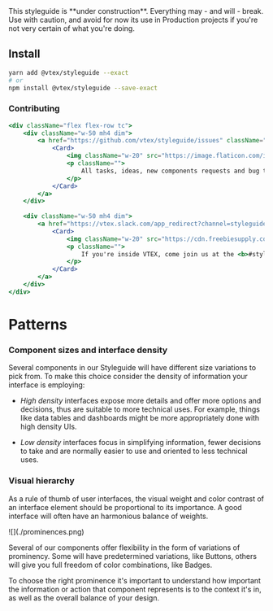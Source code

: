 <div class="pa5 br2 mb6 lh-copy bg-danger--faded c-on-danger--faded">
  This styleguide is **under construction**. Everything may - and will - break. Use with caution, and avoid for now its use in Production projects if you're not very certain of what you're doing.
</div>

## Install

```sh
yarn add @vtex/styleguide --exact
# or
npm install @vtex/styleguide --save-exact
```

### Contributing

```jsx noeditor
<div className="flex flex-row tc">
    <div className="w-50 mh4 dim">
        <a href="https://github.com/vtex/styleguide/issues" className="link c-on-base">
            <Card>
                <img className="w-20" src="https://image.flaticon.com/icons/svg/25/25231.svg"/>
                <p className="">
                    All tasks, ideas, new components requests and bug trackings are being done on Github. Feel free to bring your ideas there, or pick any issue to contribute on!
                </p>
            </Card>
        </a>
    </div>
    
    <div className="w-50 mh4 dim">
        <a href="https://vtex.slack.com/app_redirect?channel=styleguide-onda" className="link c-on-base">
            <Card>
                <img className="w-20" src="https://cdn.freebiesupply.com/logos/large/2x/slack-1-logo-png-transparent.png"/>
                <p className="">
                    If you're inside VTEX, come join us at the <b>#styleguide-onda</b> Slack channel and at our weekly meetings.
                </p>
            </Card>
        </a>
    </div>
</div>
```


# Patterns

### Component sizes and interface density
Several components in our Styleguide will have different size variations to pick from. To make this choice consider the density of information your interface is employing:

- _High density_ interfaces expose more details and offer more options and decisions, thus are suitable to more technical uses. For example, things like data tables and dashboards might be more appropriately done with high density UIs.

- _Low density_ interfaces focus in simplifying information, fewer decisions to take and are normally easier to use and oriented to less technical uses.

### Visual hierarchy

As a rule of thumb of user interfaces, the visual weight and color contrast of an interface element should be proportional to its importance. A good interface will often have an harmonious balance of weights.

<div class="center mw6 pv6">
  ![](./prominences.png)
</div>

Several of our components offer flexibility in the form of variations of prominency. Some will have predetermined variations, like Buttons, others will give you full freedom of color combinations, like Badges.

To choose the right prominence it's important to understand how important the information or action that component represents is to the context it's in, as well as the overall balance of your design.